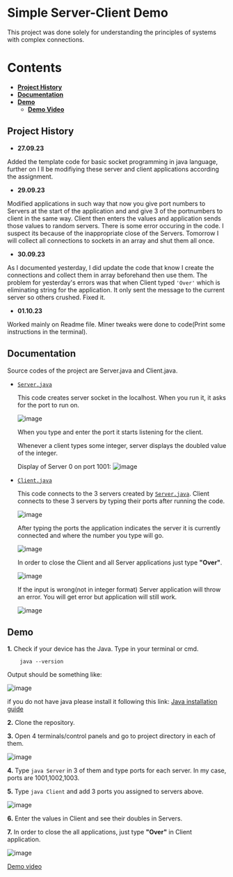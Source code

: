 
# Simple Server-Client Demo

This project was done solely for understanding the principles of systems with complex connections.

# Contents

+ [**Project History**](https://github.com/ADA-GWU/understanding-the-systems-with-complex-connections-Angryplayer321/blob/main/README.md#project-history)
+ [**Documentation**](https://github.com/ADA-GWU/understanding-the-systems-with-complex-connections-Angryplayer321/blob/main/README.md#documentation)
+ [**Demo**](https://github.com/ADA-GWU/understanding-the-systems-with-complex-connections-Angryplayer321/blob/main/README.md#Demo)
    + [**Demo Video**](https://youtu.be/3w-GX95XyEQ)


## Project History

+ **27.09.23**

 Added the template code for basic socket programming in java language, further on I ll be modifiying these server and client applications according the assignment.
+ **29.09.23** 

 Modified applications in such way that now you give port numbers to Servers at the start of the application and and give 3 of the portnumbers to client in the same way. Client then enters the values and application sends those values to random servers. There is some error occuring in the code. I suspect its because of the inappropriate close of the Servers. Tomorrow I will collect all connections to sockets in an array and shut them all once.
    
+ **30.09.23**

As I documented yesterday, I did update the code that know I create the connections and collect them in array beforehand then use them. The problem for yesterday's errors was that when Client typed `'Over'` which is eliminating string for the application. It only sent the message to the current server so others crushed. Fixed it.

+ **01.10.23**

Worked mainly on Readme file. Miner tweaks were done to code(Print some instructions in the terminal).

## Documentation
Source codes of the project are Server.java and Client.java.

+ [`Server.java`](Server.java)

    This code creates server socket in the localhost. When you run it, it asks for the port to run on.
    
    ![image](https://github.com/ADA-GWU/understanding-the-systems-with-complex-connections-Angryplayer321/assets/106179166/78f992fd-23e0-4f65-ab88-6b409e61c772)

    When you type and enter the port it starts listening for the client.

    Whenever a client types some integer, server displays the doubled value of the integer.

    Display of Server 0 on port 1001:
    ![image](https://github.com/ADA-GWU/understanding-the-systems-with-complex-connections-Angryplayer321/assets/106179166/54f9eb30-4c69-40b4-a616-5eda4c99f185)

+ [`Client.java`](/Client.java)

    This code connects to the 3 servers created by [`Server.java`](/Server.java). Client connects to these 3 servers by typing their ports after running the code.

    ![image](https://github.com/ADA-GWU/understanding-the-systems-with-complex-connections-Angryplayer321/assets/106179166/8473b854-3544-4f6c-94f7-cc02b99e8eb5)

    After typing the ports the application indicates the server it is currently connected and where the number you type will go. 

    ![image](https://github.com/ADA-GWU/understanding-the-systems-with-complex-connections-Angryplayer321/assets/106179166/849c65b7-b348-49b3-a617-814346c44a1b)

    In order to close the Client and all Server applications just type **"Over"**.

    ![image](https://github.com/ADA-GWU/understanding-the-systems-with-complex-connections-Angryplayer321/assets/106179166/8ac89886-a6b6-4512-ac6d-88020bb7b822)

    If the input is wrong(not in integer format) Server application will throw an error. You will get error but application will still work.

    ![image](https://github.com/ADA-GWU/understanding-the-systems-with-complex-connections-Angryplayer321/assets/106179166/52c95fd2-f69d-41fa-850d-69092246ae9f)

## Demo

**1.** Check if your device has the Java. Type in your terminal or cmd.
```
    java --version
```
Output should be something like:

![image](https://github.com/ADA-GWU/understanding-the-systems-with-complex-connections-Angryplayer321/assets/106179166/507bb75b-319a-4978-a040-14f104650ecd)

if you do not have java please install it following this link:
[Java installation guide](https://www.java.com/en/download/help/download_options.html)

**2.** Clone the repository.

**3.** Open 4 terminals/control panels and go to project directory in each of them.

![image](https://github.com/ADA-GWU/understanding-the-systems-with-complex-connections-Angryplayer321/assets/106179166/e0ed0a55-bd47-4b10-aa23-745b820ec4a0)

**4.** Type `java Server` in 3 of them and type ports for each server. In my case, ports are 1001,1002,1003.

**5.** Type `java Client` and add 3 ports you assigned to servers above.

![image](https://github.com/ADA-GWU/understanding-the-systems-with-complex-connections-Angryplayer321/assets/106179166/c48e2f51-5407-4d6d-b1fb-a8ed1e96cf85)

**6.** Enter the values in Client and see their doubles in Servers.

**7.** In order to close the all applications, just type **"Over"** in Client application.

![image](https://github.com/ADA-GWU/understanding-the-systems-with-complex-connections-Angryplayer321/assets/106179166/801bc927-2e48-4222-bb13-c9927ce404db)


[Demo video](https://youtu.be/3w-GX95XyEQ)

   
